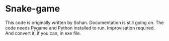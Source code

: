 # Snake-game
This code is originally written by Sohan. 
Documentation is still going on.
The code needs Pygame and Python installed to run.
Improvisation required.
And convert it, if you can, in exe file.
